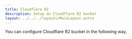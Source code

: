 ```yaml
---
title: Cloudflare R2
description: Setup an Cloudflare R2 bucket
layout: ../../../layouts/MainLayout.astro
---
```


You can configure Cloudflare R2 bucket in the following way.

